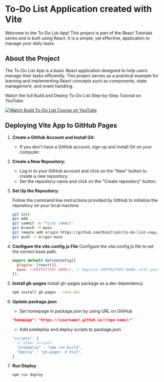 # To-Do List Application created with Vite
Welcome to the To-Do List App! This project is part of the React Tutorials series and is built using React. It is a simple, yet effective, application to manage your daily tasks.

## About the Project
The To-Do List App is a basic React application designed to help users manage their tasks efficiently. This project serves as a practical example for learning and implementing React concepts such as components, state management, and event handling.

Watch the full Build and Deploy To-Do List Step-by-Step Tutorial on YouTube:
<div align="left">
      <a href="https://www.youtube.com/watch?v=-vh-BBquDTU">
         <img src="https://img.youtube.com/vi/-vh-BBquDTU/0.jpg" alt="Watch Build To-Do List Course on YouTube">
      </a>
</div>

## Deploying Vite App to GitHub Pages

1.  **Create a GitHub Account and Install Git:**

    - If you don't have a GitHub account, sign up and install Git on your computer.

2.  **Create a New Repository:**

    - Log in to your GitHub account and click on the "New" button to create a new repository.
    - Set the repository name and click on the "Create repository" button.

3.  **Set Up the Repository:**

    Follow the command line instructions provided by GitHub to initialize the repository on your local machine.

    ```bash    
    git init
    git add .
    git commit -m "first commit"
    git branch -M main
    git remote add origin https://github.com/DzmitryUr/to-do-list-copy.git
    git push -u origin main
    ```

4.  **Configure the vite.config.js File**
    Configure the vite.config.js file to set the correct base path.

    ```javascript
    export default defineConfig({
      plugins: [react()],
      base: /<REPOSITORY_NAME>/, // Replace <REPOSITORY_NAME> with your GitHub repository name
    });
    ```

5.  **Install gh-pages**
    Install gh-pages package as a dev dependency

    ```bash
    npm install gh-pages --save-dev
    ```

6.  **Update package.json**

    - Set homepage in package.json by using URL on GihHub

    ```json
    "homepage": "https://{username}.github.io/{repo-name}/"
    ```

    - Add predeploy and deploy scripts to package.json

    ```javascript
    "scripts": {
      // other scripts
      "predeploy" : "npm run build",
      "deploy" : "gh-pages -d dist",
    }
    ```

7.  **Run Deploy**
    ```bash
    npm run deploy
    ```
